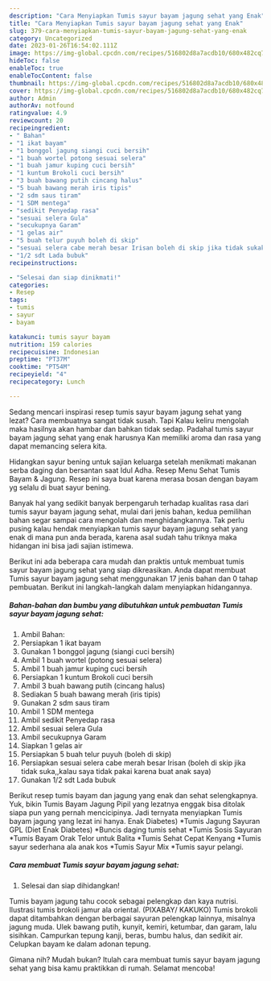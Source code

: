 ```yaml
---
description: "Cara Menyiapkan Tumis sayur bayam jagung sehat yang Enak"
title: "Cara Menyiapkan Tumis sayur bayam jagung sehat yang Enak"
slug: 379-cara-menyiapkan-tumis-sayur-bayam-jagung-sehat-yang-enak
category: Uncategorized
date: 2023-01-26T16:54:02.111Z
image: https://img-global.cpcdn.com/recipes/516802d8a7acdb10/680x482cq70/tumis-sayur-bayam-jagung-sehat-foto-resep-utama.jpg
hideToc: false
enableToc: true
enableTocContent: false
thumbnail: https://img-global.cpcdn.com/recipes/516802d8a7acdb10/680x482cq70/tumis-sayur-bayam-jagung-sehat-foto-resep-utama.jpg
cover: https://img-global.cpcdn.com/recipes/516802d8a7acdb10/680x482cq70/tumis-sayur-bayam-jagung-sehat-foto-resep-utama.jpg
author: Admin
authorAv: notfound
ratingvalue: 4.9
reviewcount: 20
recipeingredient:
- " Bahan"
- "1 ikat bayam"
- "1 bonggol jagung siangi cuci bersih"
- "1 buah wortel potong sesuai selera"
- "1 buah jamur kuping cuci bersih"
- "1 kuntum Brokoli cuci bersih"
- "3 buah bawang putih cincang halus"
- "5 buah bawang merah iris tipis"
- "2 sdm saus tiram"
- "1 SDM mentega"
- "sedikit Penyedap rasa"
- "sesuai selera Gula"
- "secukupnya Garam"
- "1 gelas air"
- "5 buah telur puyuh boleh di skip"
- "sesuai selera cabe merah besar Irisan boleh di skip jika tidak sukakalau saya tidak pakai karena buat anak saya"
- "1/2 sdt Lada bubuk"
recipeinstructions:

- "Selesai dan siap dinikmati!"
categories:
- Resep
tags:
- tumis
- sayur
- bayam

katakunci: tumis sayur bayam 
nutrition: 159 calories
recipecuisine: Indonesian
preptime: "PT37M"
cooktime: "PT54M"
recipeyield: "4"
recipecategory: Lunch

---
```



Sedang mencari inspirasi resep tumis sayur bayam jagung sehat yang lezat? Cara membuatnya sangat tidak susah. Tapi Kalau keliru mengolah maka hasilnya akan hambar dan bahkan tidak sedap. Padahal tumis sayur bayam jagung sehat yang enak harusnya Kan memiliki aroma dan rasa yang dapat memancing selera kita.


Hidangkan sayur bening untuk sajian keluarga setelah menikmati makanan serba daging dan bersantan saat Idul Adha. Resep Menu Sehat Tumis Bayam &amp; Jagung. Resep ini saya buat karena merasa bosan dengan bayam yg selalu di buat sayur bening.

Banyak hal yang sedikit banyak berpengaruh terhadap kualitas rasa dari tumis sayur bayam jagung sehat, mulai dari jenis bahan, kedua pemilihan bahan segar sampai cara mengolah dan menghidangkannya. Tak perlu pusing kalau hendak menyiapkan tumis sayur bayam jagung sehat yang enak di mana pun anda berada, karena asal sudah tahu triknya maka hidangan ini bisa jadi sajian istimewa.


Berikut ini ada beberapa cara mudah dan praktis untuk membuat tumis sayur bayam jagung sehat yang siap dikreasikan. Anda dapat membuat Tumis sayur bayam jagung sehat menggunakan 17 jenis bahan dan 0 tahap pembuatan. Berikut ini langkah-langkah dalam menyiapkan hidangannya.

<!--inarticleads1-->

##### Bahan-bahan dan bumbu yang dibutuhkan untuk pembuatan Tumis sayur bayam jagung sehat:

1. Ambil  Bahan:
1. Persiapkan 1 ikat bayam
1. Gunakan 1 bonggol jagung (siangi cuci bersih)
1. Ambil 1 buah wortel (potong sesuai selera)
1. Ambil 1 buah jamur kuping cuci bersih
1. Persiapkan 1 kuntum Brokoli cuci bersih
1. Ambil 3 buah bawang putih (cincang halus)
1. Sediakan 5 buah bawang merah (iris tipis)
1. Gunakan 2 sdm saus tiram
1. Ambil 1 SDM mentega
1. Ambil sedikit Penyedap rasa
1. Ambil sesuai selera Gula
1. Ambil secukupnya Garam
1. Siapkan 1 gelas air
1. Persiapkan 5 buah telur puyuh (boleh di skip)
1. Persiapkan sesuai selera cabe merah besar Irisan (boleh di skip jika tidak suka,,kalau saya tidak pakai karena buat anak saya)
1. Gunakan 1/2 sdt Lada bubuk


Berikut resep tumis bayam dan jagung yang enak dan sehat selengkapnya. Yuk, bikin Tumis Bayam Jagung Pipil yang lezatnya enggak bisa ditolak siapa pun yang pernah mencicipinya. Jadi ternyata menyiapkan Tumis bayam jagung yang lezat ini hanya. Enak Diabetes) *Tumis Jagung Sayuran GPL (Diet Enak Diabetes) *Buncis daging tumis sehat *Tumis Sosis Sayuran *Tumis Bayam Orak Telor untuk Balita *Tumis Sehat Cepat Kenyang *Tumis sayur sederhana ala anak kos *Tumis Sayur Mix *Tumis sayur pelangi. 

<!--inarticleads2-->

##### Cara membuat Tumis sayur bayam jagung sehat:


1. Selesai dan siap dihidangkan!

Tumis bayam jagung tahu cocok sebagai pelengkap dan kaya nutrisi. Ilustrasi tumis brokoli jamur ala oriental. (PIXABAY/ KAKUKO) Tumis brokoli dapat ditambahkan dengan berbagai sayuran pelengkap lainnya, misalnya jagung muda. Ulek bawang putih, kunyit, kemiri, ketumbar, dan garam, lalu sisihkan. Campurkan tepung kanji, beras, bumbu halus, dan sedikit air. Celupkan bayam ke dalam adonan tepung. 

Gimana nih? Mudah bukan? Itulah cara membuat tumis sayur bayam jagung sehat yang bisa kamu praktikkan di rumah. Selamat mencoba!
